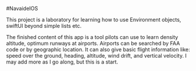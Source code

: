 #NavaideIOS

This project is a laboratory for learning how to use Environment objects, swiftUI beyond simple lists etc.

The finished content of this app is a tool pilots can use to learn density altitude, optimum runways at airports. Airports can be searched by FAA code or by geographic location. It can also give basic flight information like: speed over the ground, heading, altitude, wind drift, and vertical velocity. I may add more as I go along, but this is a start.
